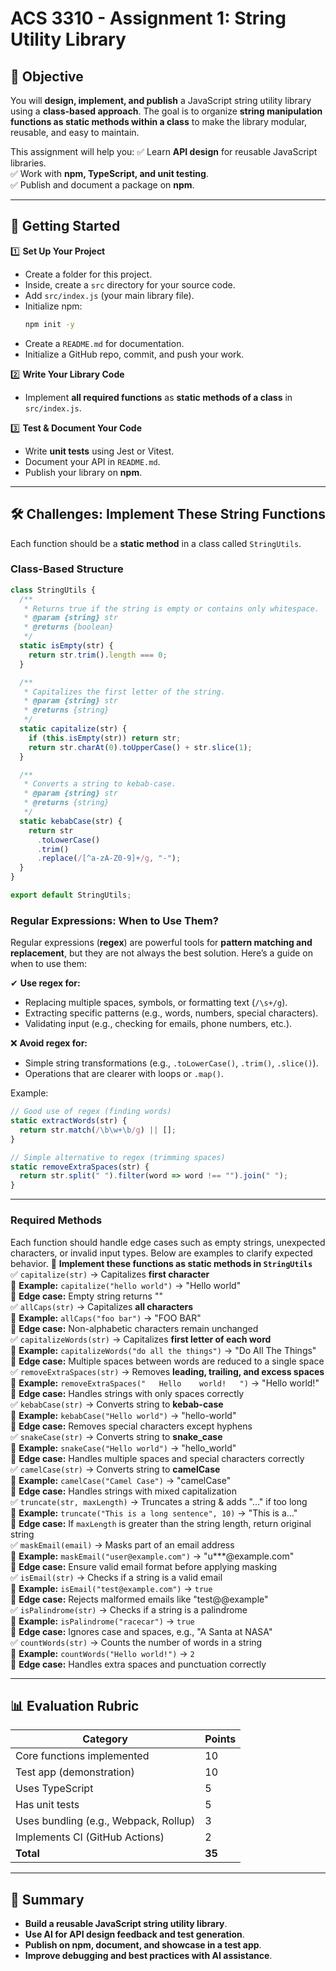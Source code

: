 # **ACS 3310 - Assignment 1: String Utility Library**

## **📌 Objective**
You will **design, implement, and publish** a JavaScript string utility library using a **class-based approach**. The goal is to organize **string manipulation functions as static methods within a class** to make the library modular, reusable, and easy to maintain.

This assignment will help you:
✅ Learn **API design** for reusable JavaScript libraries.  
✅ Work with **npm, TypeScript, and unit testing**.  
✅ Publish and document a package on **npm**.  

---

## **🚀 Getting Started**
1️⃣ **Set Up Your Project**  
- Create a folder for this project.  
- Inside, create a `src` directory for your source code.  
- Add `src/index.js` (your main library file).  
- Initialize npm:  
  ```sh
  npm init -y
  ```  
- Create a `README.md` for documentation.  
- Initialize a GitHub repo, commit, and push your work.  

2️⃣ **Write Your Library Code**  
- Implement **all required functions** as **static methods of a class** in `src/index.js`.  

3️⃣ **Test & Document Your Code**  
- Write **unit tests** using Jest or Vitest.  
- Document your API in `README.md`.  
- Publish your library on **npm**.  

---

## **🛠 Challenges: Implement These String Functions**
Each function should be a **static method** in a class called `StringUtils`.

### **Class-Based Structure**
```js
class StringUtils {
  /**
   * Returns true if the string is empty or contains only whitespace.
   * @param {string} str
   * @returns {boolean}
   */
  static isEmpty(str) {
    return str.trim().length === 0;
  }

  /**
   * Capitalizes the first letter of the string.
   * @param {string} str
   * @returns {string}
   */
  static capitalize(str) {
    if (this.isEmpty(str)) return str;
    return str.charAt(0).toUpperCase() + str.slice(1);
  }

  /**
   * Converts a string to kebab-case.
   * @param {string} str
   * @returns {string}
   */
  static kebabCase(str) {
    return str
      .toLowerCase()
      .trim()
      .replace(/[^a-zA-Z0-9]+/g, "-");
  }
}

export default StringUtils;
```

### **Regular Expressions: When to Use Them?**
Regular expressions (**regex**) are powerful tools for **pattern matching and replacement**, but they are not always the best solution. Here’s a guide on when to use them:

✔ **Use regex for:**
- Replacing multiple spaces, symbols, or formatting text (`/\s+/g`).
- Extracting specific patterns (e.g., words, numbers, special characters).
- Validating input (e.g., checking for emails, phone numbers, etc.).

❌ **Avoid regex for:**
- Simple string transformations (e.g., `.toLowerCase()`, `.trim()`, `.slice()`).
- Operations that are clearer with loops or `.map()`.

Example:
```js
// Good use of regex (finding words)
static extractWords(str) {
  return str.match(/\b\w+\b/g) || [];
}

// Simple alternative to regex (trimming spaces)
static removeExtraSpaces(str) {
  return str.split(" ").filter(word => word !== "").join(" ");
}
```

---

### **Required Methods**
Each function should handle edge cases such as empty strings, unexpected characters, or invalid input types. Below are examples to clarify expected behavior.
📌 **Implement these functions as static methods in `StringUtils`**  
✅ `capitalize(str)` → Capitalizes **first character**  
📌 **Example:** `capitalize("hello world")` → "Hello world"  
📌 **Edge case:** Empty string returns ""  
✅ `allCaps(str)` → Capitalizes **all characters**  
📌 **Example:** `allCaps("foo bar")` → "FOO BAR"  
📌 **Edge case:** Non-alphabetic characters remain unchanged  
✅ `capitalizeWords(str)` → Capitalizes **first letter of each word**  
📌 **Example:** `capitalizeWords("do all the things")` → "Do All The Things"  
📌 **Edge case:** Multiple spaces between words are reduced to a single space  
✅ `removeExtraSpaces(str)` → Removes **leading, trailing, and excess spaces**  
📌 **Example:** `removeExtraSpaces("   Hello    world!   ")` → "Hello world!"  
📌 **Edge case:** Handles strings with only spaces correctly  
✅ `kebabCase(str)` → Converts string to **kebab-case**  
📌 **Example:** `kebabCase("Hello world")` → "hello-world"  
📌 **Edge case:** Removes special characters except hyphens  
✅ `snakeCase(str)` → Converts string to **snake_case**  
📌 **Example:** `snakeCase("Hello world")` → "hello_world"  
📌 **Edge case:** Handles multiple spaces and special characters correctly  
✅ `camelCase(str)` → Converts string to **camelCase**  
📌 **Example:** `camelCase("Camel Case")` → "camelCase"  
📌 **Edge case:** Handles strings with mixed capitalization  
✅ `truncate(str, maxLength)` → Truncates a string & adds "..." if too long  
📌 **Example:** `truncate("This is a long sentence", 10)` → "This is a..."  
📌 **Edge case:** If `maxLength` is greater than the string length, return original string  
✅ `maskEmail(email)` → Masks part of an email address  
📌 **Example:** `maskEmail("user@example.com")` → "u***@example.com"  
📌 **Edge case:** Ensure valid email format before applying masking  
✅ `isEmail(str)` → Checks if a string is a valid email  
📌 **Example:** `isEmail("test@example.com")` → `true`  
📌 **Edge case:** Rejects malformed emails like "test@@example"  
✅ `isPalindrome(str)` → Checks if a string is a palindrome  
📌 **Example:** `isPalindrome("racecar")` → `true`  
📌 **Edge case:** Ignores case and spaces, e.g., "A Santa at NASA"  
✅ `countWords(str)` → Counts the number of words in a string  
📌 **Example:** `countWords("Hello world!")` → `2`  
📌 **Edge case:** Handles extra spaces and punctuation correctly  

---

## **📊 Evaluation Rubric**
| **Category** | **Points** |
|------------|---------|
| Core functions implemented | 10 |
| Test app (demonstration) | 10 |
| Uses TypeScript | 5 |
| Has unit tests | 5 |
| Uses bundling (e.g., Webpack, Rollup) | 3 |
| Implements CI (GitHub Actions) | 2 |
| **Total** | **35** |

---

## **🚀 Summary**
- **Build a reusable JavaScript string utility library**.  
- **Use AI for API design feedback and test generation**.  
- **Publish on npm, document, and showcase in a test app**.  
- **Improve debugging and best practices with AI assistance**.  


